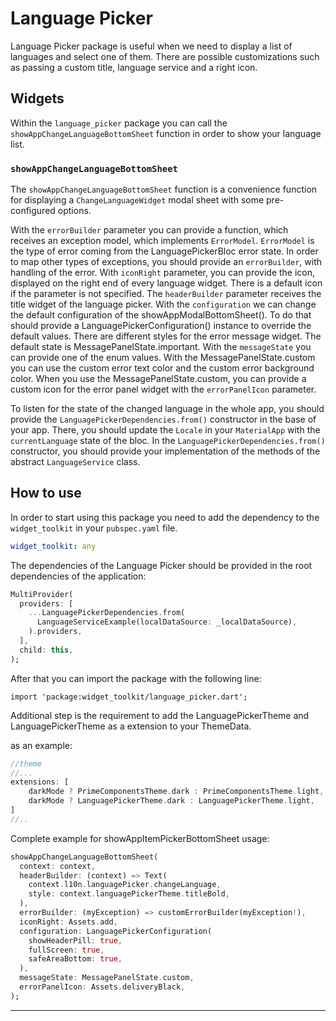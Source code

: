 # Language Picker

Language Picker package is useful when we need to display a list of languages and select one of them.
There are possible customizations such as passing a custom title, language service and a right icon.

## Widgets

Within the `language_picker` package you can call the `showAppChangeLanguageBottomSheet` function in order
to show your language list.

### `showAppChangeLanguageBottomSheet`

The `showAppChangeLanguageBottomSheet` function is a convenience function for displaying a 
`ChangeLanguageWidget` modal sheet with some pre-configured options. 

With the `errorBuilder` parameter you can provide a function, which receives an exception model,
which implements `ErrorModel`. `ErrorModel` is the type of error coming from the LanguagePickerBloc
error state. In order to map other types of exceptions, you should provide an `errorBuilder`,
with handling of the error.
With `iconRight` parameter, you can provide the icon, displayed on the 
right end of every language widget. There is a default icon if the parameter is not specified.
The `headerBuilder` parameter receives the title widget of the language picker.
With the `configuration` we can change the default configuration of the showAppModalBottomSheet().
To do that should provide a LanguagePickerConfiguration() instance to override the default values.
There are different styles for the error message widget. The default state is MessagePanelState.important.
With the `messageState` you can provide one of the enum values. With the MessagePanelState.custom
you can use the custom error text color and the custom error background color. When you use the
MessagePanelState.custom, you can provide a custom icon for the error panel widget with the
`errorPanelIcon` parameter.

To listen for the state of the changed language in the whole app, you should provide the 
`LanguagePickerDependencies.from()` constructor in the base of your app. There, you should update
the `Locale` in your `MaterialApp` with the `currentLanguage` state of the bloc. In the
`LanguagePickerDependencies.from()` constructor, you should provide your implementation of the
methods of the abstract `LanguageService` class.

## How to use

In order to start using this package you need to add the dependency to the `widget_toolkit` in
your `pubspec.yaml` file.

```yaml
widget_toolkit: any
```

The dependencies of the Language Picker should be provided in the root dependencies of the
application:

```dart
MultiProvider(
  providers: [
    ...LanguagePickerDependencies.from(
      LanguageServiceExample(localDataSource: _localDataSource),
    ).providers, 
  ],
  child: this,
);
```

After that you can import the package with the following line:

`import 'package:widget_toolkit/language_picker.dart';`

Additional step is the requirement to add the LanguagePickerTheme and LanguagePickerTheme as a 
extension to your ThemeData.

as an example:
```dart
//theme 
//...
extensions: [
    darkMode ? PrimeComponentsTheme.dark : PrimeComponentsTheme.light,
    darkMode ? LanguagePickerTheme.dark : LanguagePickerTheme.light,
]
//..
```

Complete example for showAppItemPickerBottomSheet usage:
```dart
showAppChangeLanguageBottomSheet(
  context: context,
  headerBuilder: (context) => Text(
    context.l10n.languagePicker.changeLanguage,
    style: context.languagePickerTheme.titleBold,
  ),
  errorBuilder: (myException) => customErrorBuilder(myException!),
  iconRight: Assets.add,
  configuration: LanguagePickerConfiguration(
    showHeaderPill: true,
    fullScreen: true,
    safeAreaBottom: true,
  ),
  messageState: MessagePanelState.custom,
  errorPanelIcon: Assets.deliveryBlack,
);
```

---